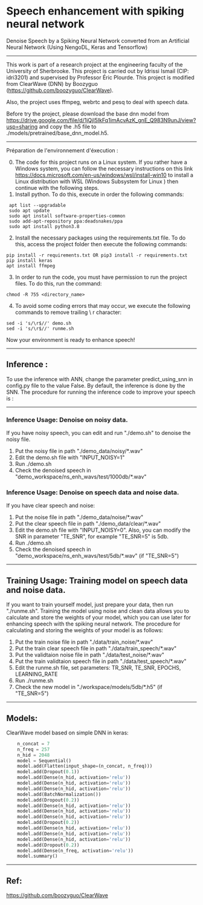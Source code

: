 # Speech enhancement with spiking neural network
Denoise Speech by a Spiking Neural Network converted from an Artificial Neural Network (Using NengoDL, Keras and Tensorflow) 

------------------

This work is part of a research project at the engineering faculty of the University of Sherbrooke. This project is carried out by Idrissi Ismail (CIP: idri3201) and supervised by Professor Éric Plourde.
This project is modified from ClearWave (DNN) by Boozyguo (https://github.com/boozyguo/ClearWave). 

Also, the project uses ffmpeg, webrtc and pesq to deal with speech data.

Before try the project, please download the base dnn model from https://drive.google.com/file/d/1jQjI5IkFq1imAcvAzK_gnE_Q983N9unJ/view?usp=sharing
 and copy the .h5 file to ./models/pretrained/base_dnn_model.h5.


------------------
Préparation de l'environnement d'éxecution :

0. The code for this project runs on a Linux system. If you rather have a Windows system, you can follow the necessary instructions on this link https://docs.microsoft.com/en-us/windows/wsl/install-win10 to install a Linux distribution with WSL (Windows Subsystem for Linux ) then continue with the following steps.
1. Install python. To do this, execute in order the following commands:
```
 apt list --upgradable
 sudo apt update
 sudo apt install software-properties-common
 sudo add-apt-repository ppa:deadsnakes/ppa
 sudo apt install python3.8
```
2. Install the necessary packages using the requirements.txt file. To do this, access the project folder then execute the following commands:
```
pip install -r requirements.txt OR pip3 install -r requirements.txt	
pip install keras
apt install ffmpeg
```
3. In order to run the code, you must have permission to run the project files. To do this, run the command:
```
chmod -R 755 <directory_name>
```
4. To avoid some coding errors that may occur, we execute the following commands to remove trailing \ r character:
```
sed -i 's/\r$//' demo.sh
sed -i 's/\r$//' runme.sh
```

Now your environment is ready to enhance speech!

------------------

## Inference :
To use the inference with ANN, change the parameter predict_using_snn in config.py file to the value False. 
By default, the inference is done by the SNN. 
The procedure for running the inference code to improve your speech is :

------------------

### Inference Usage: Denoise on noisy data. 
If you have noisy speech, you can edit and run "./demo.sh" to denoise the noisy file. 

1. Put the noisy file in path "./demo_data/noisy/*.wav"
2. Edit the demo.sh file with "INPUT_NOISY=1" 
3. Run ./demo.sh
4. Check the denoised speech in "demo_workspace/ns_enh_wavs/test/1000db/*.wav"

### Inference Usage: Denoise on speech data and noise data. 
If you have clear speech and noise: 

1. Put the noise file in path "./demo_data/noise/*.wav"
2. Put the clear speech file in path "./demo_data/clear/*.wav"
3. Edit the demo.sh file with "INPUT_NOISY=0". Also, you can modify the SNR in parameter "TE_SNR", for example "TE_SNR=5" is 5db.
4. Run ./demo.sh
5. Check the denoised speech in "demo_workspace/ns_enh_wavs/test/5db/*.wav" (if "TE_SNR=5") 

------------------

## Training Usage: Training model on speech data and noise data. 
If you want to train yourself model, just prepare your data, then run "./runme.sh".
Training the model using noise and clean data allows you to calculate and store the weights of your model, which you can use later for enhancing speech with the spiking neural network.
The procedure for calculating and storing the weights of your model is as follows:

1. Put the train noise file in path "./data/train_noise/*.wav"
2. Put the train clear speech file in path "./data/train_speech/*.wav"
3. Put the validtaion noise file in path "./data/test_noise/*.wav"
4. Put the train validtaion speech file in path "./data/test_speech/*.wav"
5. Edit the runme.sh file, set parameters: TR_SNR, TE_SNR, EPOCHS, LEARNING_RATE
6. Run ./runme.sh
7. Check the new model in "./workspace/models/5db/*.h5" (if "TE_SNR=5") 

------------------


## Models:

ClearWave model based on simple DNN in keras:

```python
    n_concat = 7
    n_freq = 257
    n_hid = 2048
    model = Sequential()
    model.add(Flatten(input_shape=(n_concat, n_freq)))
    model.add(Dropout(0.1))
    model.add(Dense(n_hid, activation='relu'))
    model.add(Dense(n_hid, activation='relu'))
    model.add(Dense(n_hid, activation='relu'))
    model.add(BatchNormalization())
    model.add(Dropout(0.2))
    model.add(Dense(n_hid, activation='relu'))
    model.add(Dense(n_hid, activation='relu'))
    model.add(Dense(n_hid, activation='relu'))
    model.add(Dropout(0.2))
    model.add(Dense(n_hid, activation='relu'))
    model.add(Dense(n_hid, activation='relu'))
    model.add(Dense(n_hid, activation='relu'))
    model.add(Dropout(0.2))
    model.add(Dense(n_freq, activation='relu'))
    model.summary()
```


------------------

## Ref:

 https://github.com/boozyguo/ClearWave
 

